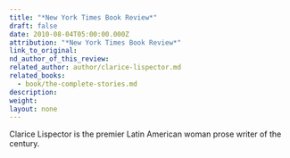 ```yaml
---
title: "*New York Times Book Review*"
draft: false
date: 2010-08-04T05:00:00.000Z
attribution: "*New York Times Book Review*"
link_to_original:
nd_author_of_this_review:
related_author: author/clarice-lispector.md
related_books:
  - book/the-complete-stories.md
description:
weight:
layout: none
---
```

Clarice Lispector is the premier Latin American woman prose writer of the century.

